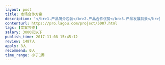 ```yaml
---                
layout: post       
title: 市场合作方案           
description: '</br>1.产品简介包装</br>2.产品合作优势</br>3.产品发展前景</br>围绕以上会提供基本资料，但需专业优化</br>'     
contenturl: https://pro.lagou.com/project/5007.html      
tags: [文案写作]            
salary: 3000元以下          
publish_time: 2017-11-08 15:45:12         
review: 1487人                   
apply: 3人                   
recommend: 0人                   
time_range: 小于1周              
---                 
```

